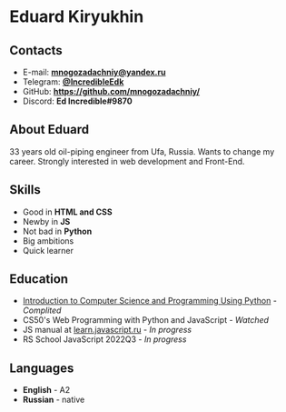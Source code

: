 # Eduard Kiryukhin


## Contacts

* E-mail: **mnogozadachniy@yandex.ru**
* Telegram: [**@IncredibleEdk**](https://t.me/IncredibleEdk)
* GitHub: **https://github.com/mnogozadachniy/**
* Discord: **Ed Incredible#9870**


## About Eduard

33 years old oil-piping engineer from Ufa, Russia. Wants to change my career. Strongly interested in web development and Front-End.


## Skills

* Good in **HTML and CSS**
* Newby in **JS**
* Not bad in **Python**
* Big ambitions
* Quick learner


## Education

* [Introduction to Computer Science and Programming Using Python](https://courses.edx.org/certificates/d8236aab9986419080b935c7bde442d2) - *Complited*
* CS50's Web Programming with Python and JavaScript - *Watched*
* JS manual at [learn.javascript.ru](https://learn.javascript.ru/) - *In progress*
* RS School JavaScript 2022Q3 - *In progress*


## Languages

* **English** - A2
* **Russian** - native
